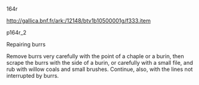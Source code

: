 164r

http://gallica.bnf.fr/ark:/12148/btv1b10500001g/f333.item



p164r_2

Repairing burrs



Remove burrs very carefully with the point of a chaple or a burin, then scrape the burrs with the side of a burin, or carefully with a small file, and rub with willow coals and small brushes. Continue, also, with the lines not interrupted by burrs.



 




